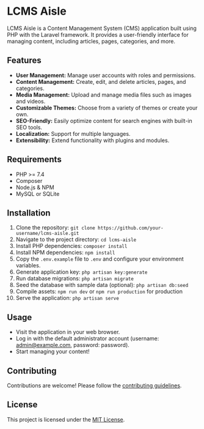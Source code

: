 # LCMS Aisle

LCMS Aisle is a Content Management System (CMS) application built using PHP with the Laravel framework. It provides a user-friendly interface for managing content, including articles, pages, categories, and more.

## Features

- **User Management:** Manage user accounts with roles and permissions.
- **Content Management:** Create, edit, and delete articles, pages, and categories.
- **Media Management:** Upload and manage media files such as images and videos.
- **Customizable Themes:** Choose from a variety of themes or create your own.
- **SEO-Friendly:** Easily optimize content for search engines with built-in SEO tools.
- **Localization:** Support for multiple languages.
- **Extensibility:** Extend functionality with plugins and modules.

## Requirements

- PHP >= 7.4
- Composer
- Node.js & NPM
- MySQL or SQLite

## Installation

1. Clone the repository: `git clone https://github.com/your-username/lcms-aisle.git`
2. Navigate to the project directory: `cd lcms-aisle`
3. Install PHP dependencies: `composer install`
4. Install NPM dependencies: `npm install`
5. Copy the `.env.example` file to `.env` and configure your environment variables.
6. Generate application key: `php artisan key:generate`
7. Run database migrations: `php artisan migrate`
8. Seed the database with sample data (optional): `php artisan db:seed`
9. Compile assets: `npm run dev` or `npm run production` for production
10. Serve the application: `php artisan serve`

## Usage

- Visit the application in your web browser.
- Log in with the default administrator account (username: admin@example.com, password: password).
- Start managing your content!

## Contributing

Contributions are welcome! Please follow the [contributing guidelines](CONTRIBUTING.md).

## License

This project is licensed under the [MIT License](LICENSE).
